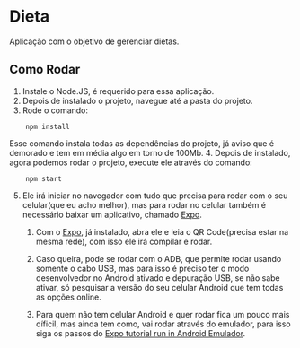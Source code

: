 # Dieta
Aplicação com o objetivo de gerenciar dietas.

## Como Rodar
1. Instale o Node.JS, é requerido para essa aplicação.
2. Depois de instalado o projeto, navegue até a pasta do projeto.
3. Rode o comando:
```node
    npm install
```
Esse comando instala todas as dependências do projeto, já aviso que é demorado e tem em média algo em torno de 100Mb.
4. Depois de instalado, agora podemos rodar o projeto, execute ele através do comando:
```node
    npm start
```
5. Ele irá iniciar no navegador com tudo que precisa para rodar com o seu celular(que eu acho melhor),
mas para rodar no celular também é necessário baixar um aplicativo, chamado [Expo](https://play.google.com/store/apps/details?id=host.exp.exponent&hl=pt_BR).
    
    1. Com o [Expo](https://play.google.com/store/apps/details?id=host.exp.exponent&hl=pt_BR), já instalado, abra ele e leia o QR Code(precisa estar na mesma rede), com isso ele irá compilar e rodar.
    
    2. Caso queira, pode se rodar com o ADB, que permite rodar usando somente o cabo USB, mas para isso é preciso ter o modo desenvolvedor no Android ativado e depuração USB, se não sabe ativar, só pesquisar a versão do seu celular Android que tem todas as opções online.

    3. Para quem não tem celular Android e quer rodar fica um pouco mais díficil, mas ainda tem como, vai rodar através do emulador, para isso siga os passos do [Expo tutorial run in Android Emulador](https://docs.expo.io/versions/latest/workflow/android-studio-emulator).